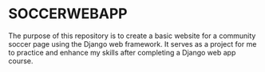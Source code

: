# SOCCERWEBAPP
The purpose of this repository is to create a basic website for a community soccer page using the Django web framework. 
It serves as a project for me to practice and enhance my skills after completing a Django web app course.
